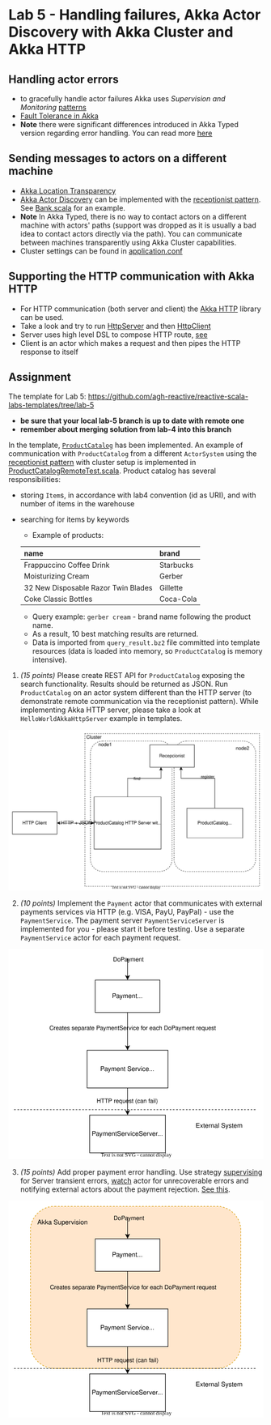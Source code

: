 # Lab 5 - Handling failures, Akka Actor Discovery with Akka Cluster and Akka HTTP

## Handling actor errors

* to gracefully handle actor failures Akka uses _Supervision and Monitoring_ [patterns](https://doc.akka.io//docs/akka/current/general/supervision.html) 
* [Fault Tolerance in Akka](https://doc.akka.io//docs/akka/current/typed/fault-tolerance.html)
* **Note** there were significant differences introduced in Akka Typed version regarding error handling. You can read more [here](https://akka.io/blog/article/2019/02/05/typed-supervision)

## Sending messages to actors on a different machine

* [Akka Location Transparency](https://doc.akka.io//docs/akka/current/general/remoting.html#remoting) 
* [Akka Actor Discovery](https://doc.akka.io/docs/akka/current/typed/actor-discovery.html) can be implemented with the [receptionist pattern](https://doc.akka.io/docs/akka/current/typed/actor-discovery.html#receptionist). See [Bank.scala](src/main/scala/reactive5/Bank.scala) for an example.
* **Note** In Akka Typed, there is no way to contact actors on a different machine with actors' paths (support was dropped as it is usually a bad idea to contact actors directly via the path). You can communicate between machines transparently using Akka Cluster capabilities.
* Cluster settings can be found in [application.conf](src/main/resources/application.conf)

## Supporting the HTTP communication with Akka HTTP

* For HTTP communication (both server and client) the [Akka HTTP](https://doc.akka.io/docs/akka-http/current/index.html?language=scala) library can be used.
* Take a look and try to run [HttpServer](src/main/scala/reactive5/HttpServer.scala) and then [HttpClient](src/main/scala/reactive5/HttpClient.scala)
* Server uses high level DSL to compose HTTP route, [see](https://doc.akka.io/docs/akka-http/current/routing-dsl/index.html?language=scala#minimal-example)
* Client is an actor which makes a request and then pipes the HTTP response to itself


## Assignment

The template for Lab 5: https://github.com/agh-reactive/reactive-scala-labs-templates/tree/lab-5 
* **be sure that your local lab-5 branch is up to date with remote one**
* **remember about merging solution from lab-4 into this branch**

In the template, [`ProductCatalog`](https://github.com/agh-reactive/reactive-scala-labs-templates/blob/lab-5/src/main/scala/EShop/lab5/ProductCatalogApp.scala) has been implemented. An example of communication with `ProductCatalog` from a different `ActorSystem` using the [receptionist pattern](https://doc.akka.io/docs/akka/current/typed/actor-discovery.html#receptionist) with cluster setup is implemented in [ProductCatalogRemoteTest.scala](https://github.com/agh-reactive/reactive-scala-labs-templates/blob/lab-5/src/test/scala/EShop/lab5/ProductCatalogRemoteTest.scala). Product catalog has several responsibilities:
* storing `Item`s, in accordance with lab4 convention (id as URI), and with number of items in the warehouse
* searching for items by keywords
    * Example of products: 

    | name | brand  |
    |-----|------|
    | Frappuccino Coffee Drink | Starbucks |
    | Moisturizing Cream | Gerber |
    | 32 New Disposable Razor Twin Blades | Gillette |
    | Coke Classic Bottles |Coca-Cola |

    * Query example: `gerber cream` - brand name following the product name.
    * As a result, 10 best matching results are returned.
    * Data is imported from `query_result.bz2` file committed into template resources (data is loaded into memory, so `ProductCatalog` is memory intensive).


1. *(15 points)* Please create REST API for `ProductCatalog` exposing the search functionality. Results should be returned as JSON. Run `ProductCatalog` on an actor system different than the HTTP server (to demonstrate remote communication via the receptionist pattern). While implementing Akka HTTP server, please take a look at `HelloWorldAkkaHttpServer` example in templates.

![Product Catalog HTTP Server architecture](product_catalog_http.drawio.svg)

2. *(10 points)* Implement the `Payment` actor that communicates with external payments services via HTTP (e.g. VISA, PayU, PayPal) - use the `PaymentService`. The payment server `PaymentServiceServer` is implemented for you - please start it before testing. Use a separate `PaymentService` actor for each payment request.

![Payment architecture](payment_architecture.drawio.svg)

3. *(15 points)* Add proper payment error handling. Use strategy [supervising](https://doc.akka.io/docs/akka/current/typed/fault-tolerance.html) for Server transient errors, [watch](https://doc.akka.io/docs/akka/current/typed/actor-lifecycle.html#watching-actors) actor for unrecoverable errors and notifying external actors about the payment rejection. [See this](https://manuel.bernhardt.io/2019/09/05/tour-of-akka-typed-supervision-and-signals).

![Payment architecture supervision](payment_architecture_supervision.drawio.svg)
